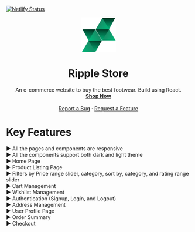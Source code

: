 [![Netlify Status](https://api.netlify.com/api/v1/badges/6a889947-f5cc-4fbf-9010-5a58d251ee24/deploy-status)](https://app.netlify.com/sites/ripple-store-app/deploys)

<p align="center">
  <a href="https://ripple-ui.netlify.app" target="_blank">
    <img src="https://raw.githubusercontent.com/sonishreyas/rippleUI/dev/components/media/images/ripple-logo.png" alt="Ripple UI logo" >
  </a>
</p>
<h1 align="center" color="green">Ripple Store</h3>
<p align="center">
 An e-commerce website to buy the best footwear. Build using React.
  <br>
  <a href="https://ripple-store-app.netlify.app/"><strong>Shop Now</strong></a>
 <br />
  <br />
    <a href="https://github.com/sonishreyas/ripple-store-app/issues/new?assignees=&labels=bug&template=01_BUG_REPORT.md&title=bug%3A+">Report a Bug</a>
    ·
    <a href="https://github.com/sonishreyas/ripple-store-app/issues/new?assignees=&labels=enhancement&template=02_FEATURE_REQUEST.md&title=feat%3A+">Request a Feature</a>
</div>
</p>

# Key Features

▶️ All the pages and components are responsive <br/>
▶️ All the components support both dark and light theme <br/>
▶️ Home Page <br/>
▶️ Product Listing Page <br/>
▶️ Filters by Price range slider, category, sort by, category, and rating range slider <br/>
▶️ Cart Management <br/>
▶️ Wishlist Management <br/>
▶️ Authentication (Signup, Login, and Logout) <br/>
▶️ Address Management <br/>
▶️ User Profile Page <br/>
▶️ Order Summary <br/>
▶️ Checkout <br/>
